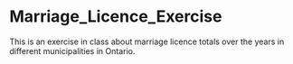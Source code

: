 # Marriage_Licence_Exercise

This is an exercise in class about marriage licence totals over the years in different municipalities in Ontario.
